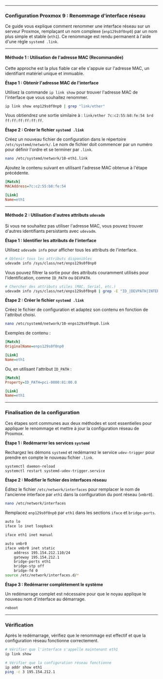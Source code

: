 -----

### **Configuration Proxmox 9 : Renommage d'interface réseau**

Ce guide vous explique comment renommer une interface réseau sur un serveur Proxmox, remplaçant un nom complexe (`enp129s0f0np0`) par un nom plus simple et stable (`eth1`). Ce renommage est rendu permanent à l'aide d'une règle `systemd .link`.

-----

#### **Méthode 1 : Utilisation de l'adresse MAC (Recommandée)**

Cette approche est la plus fiable car elle s'appuie sur l'adresse MAC, un identifiant matériel unique et immuable.

**Étape 1 : Obtenir l'adresse MAC de l'interface**

Utilisez la commande `ip link show` pour trouver l'adresse MAC de l'interface que vous souhaitez renommer.

```bash
ip link show enp129s0f0np0 | grep "link/ether"
```

Vous obtiendrez une sortie similaire à : `link/ether 7c:c2:55:b8:fe:54 brd ff:ff:ff:ff:ff:ff`.

**Étape 2 : Créer le fichier `systemd .link`**

Créez un nouveau fichier de configuration dans le répertoire `/etc/systemd/network/`. Le nom de fichier doit commencer par un numéro pour définir l'ordre et se terminer par `.link`.

```bash
nano /etc/systemd/network/10-eth1.link
```

Ajoutez le contenu suivant en utilisant l'adresse MAC obtenue à l'étape précédente.

```ini
[Match]
MACAddress=7c:c2:55:b8:fe:54

[Link]
Name=eth1
```

-----

#### **Méthode 2 : Utilisation d'autres attributs `udevadm`**

Si vous ne souhaitez pas utiliser l'adresse MAC, vous pouvez trouver d'autres identifiants persistants avec `udevadm`.

**Étape 1 : Identifier les attributs de l'interface**

Utilisez `udevadm info` pour afficher tous les attributs de l'interface.

```bash
# Obtenir tous les attributs disponibles
udevadm info /sys/class/net/enps129s0f0np0
```

Vous pouvez filtrer la sortie pour des attributs couramment utilisés pour l'identification, comme `ID_PATH` ou `DEVPATH`.

```bash
# Chercher des attributs utiles (MAC, Serial, etc.)
udevadm info /sys/class/net/enps129s0f0np0 | grep -E "ID_|DEVPATH|INTERFACE"
```

**Étape 2 : Créer le fichier `systemd .link`**

Créez le fichier de configuration et adaptez son contenu en fonction de l'attribut choisi.

```bash
nano /etc/systemd/network/10-enps129s0f0np0.link
```

Exemples de contenu :

```ini
[Match]
OriginalName=enps129s0f0np0

[Link]
Name=eth1
```

Ou, en utilisant l'attribut `ID_PATH` :

```ini
[Match]
Property=ID_PATH=pci-0000:81:00.0

[Link]
Name=eth1
```

-----

### **Finalisation de la configuration**

Ces étapes sont communes aux deux méthodes et sont essentielles pour appliquer le renommage et mettre à jour la configuration réseau de Proxmox.

**Étape 1 : Redémarrer les services `systemd`**

Rechargez les démons `systemd` et redémarrez le service `udev-trigger` pour prendre en compte le nouveau fichier `.link`.

```bash
systemctl daemon-reload
systemctl restart systemd-udev-trigger.service
```

**Étape 2 : Modifier le fichier des interfaces réseau**

Éditez le fichier `/etc/network/interfaces` pour remplacer le nom de l'ancienne interface par `eth1` dans la configuration du pont réseau (`vmbr0`).

```bash
nano /etc/network/interfaces
```

Remplacez `enp129s0f0np0` par `eth1` dans les sections `iface` et `bridge-ports`.

```bash
auto lo
iface lo inet loopback

iface eth1 inet manual

auto vmbr0
iface vmbr0 inet static
    address 195.154.212.110/24
    gateway 195.154.212.1
    bridge-ports eth1
    bridge-stp off
    bridge-fd 0
source /etc/network/interfaces.d/*
```

**Étape 3 : Redémarrer complètement le système**

Un redémarrage complet est nécessaire pour que le noyau applique le nouveau nom d'interface au démarrage.

```bash
reboot
```

-----

### **Vérification**

Après le redémarrage, vérifiez que le renommage est effectif et que la configuration réseau fonctionne correctement.

```bash
# Vérifier que l'interface s'appelle maintenant eth1
ip link show

# Vérifier que la configuration réseau fonctionne
ip addr show eth1
ping -c 3 195.154.212.1
```
